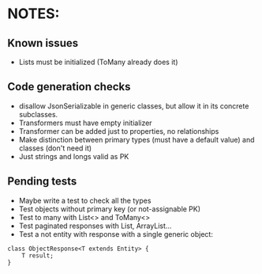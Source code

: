 # NOTES:

## Known issues
- Lists must be initialized (ToMany already does it)

## Code generation checks
- disallow JsonSerializable in generic classes, but allow it in its concrete subclasses.
- Transformers must have empty initializer
- Transformer can be added just to properties, no relationships
- Make distinction between primary types (must have a default value) and classes (don't need it)
- Just strings and longs valid as PK

## Pending tests
- Maybe write a test to check all the types
- Test objects without primary key (or not-assignable PK)
- Test to many with List<> and ToMany<>
- Test paginated responses with List, ArrayList...
- Test a not entity with response with a single generic object:

```
class ObjectResponse<T extends Entity> {
    T result;
}
```